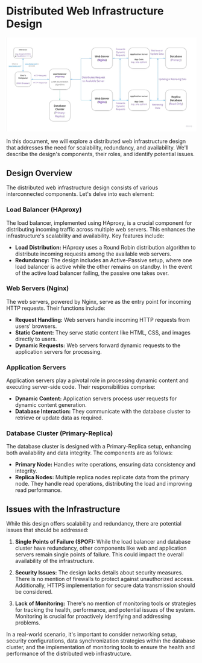 # Distributed Web Infrastructure Design

![Infrastructure Design](https://github.com/Mugambi12/alx-system_engineering-devops/raw/master/0x09-web_infrastructure_design/1-distributed_web_infrastructure.jpg)

In this document, we will explore a distributed web infrastructure design that addresses the need for scalability, redundancy, and availability. We'll describe the design's components, their roles, and identify potential issues.

## Design Overview

The distributed web infrastructure design consists of various interconnected components. Let's delve into each element:

### Load Balancer (HAproxy)

The load balancer, implemented using HAproxy, is a crucial component for distributing incoming traffic across multiple web servers. This enhances the infrastructure's scalability and availability. Key features include:

- **Load Distribution:** HAproxy uses a Round Robin distribution algorithm to distribute incoming requests among the available web servers.
- **Redundancy:** The design includes an Active-Passive setup, where one load balancer is active while the other remains on standby. In the event of the active load balancer failing, the passive one takes over.

### Web Servers (Nginx)

The web servers, powered by Nginx, serve as the entry point for incoming HTTP requests. Their functions include:

- **Request Handling:** Web servers handle incoming HTTP requests from users' browsers.
- **Static Content:** They serve static content like HTML, CSS, and images directly to users.
- **Dynamic Requests:** Web servers forward dynamic requests to the application servers for processing.

### Application Servers

Application servers play a pivotal role in processing dynamic content and executing server-side code. Their responsibilities comprise:

- **Dynamic Content:** Application servers process user requests for dynamic content generation.
- **Database Interaction:** They communicate with the database cluster to retrieve or update data as required.

### Database Cluster (Primary-Replica)

The database cluster is designed with a Primary-Replica setup, enhancing both availability and data integrity. The components are as follows:

- **Primary Node:** Handles write operations, ensuring data consistency and integrity.
- **Replica Nodes:** Multiple replica nodes replicate data from the primary node. They handle read operations, distributing the load and improving read performance.

## Issues with the Infrastructure

While this design offers scalability and redundancy, there are potential issues that should be addressed:

1. **Single Points of Failure (SPOF):** While the load balancer and database cluster have redundancy, other components like web and application servers remain single points of failure. This could impact the overall availability of the infrastructure.

2. **Security Issues:** The design lacks details about security measures. There is no mention of firewalls to protect against unauthorized access. Additionally, HTTPS implementation for secure data transmission should be considered.

3. **Lack of Monitoring:** There's no mention of monitoring tools or strategies for tracking the health, performance, and potential issues of the system. Monitoring is crucial for proactively identifying and addressing problems.

In a real-world scenario, it's important to consider networking setup, security configurations, data synchronization strategies within the database cluster, and the implementation of monitoring tools to ensure the health and performance of the distributed web infrastructure.

